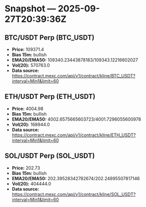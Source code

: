 # Snapshot — 2025-09-27T20:39:36Z

## BTC/USDT Perp (BTC_USDT)
- **Price:** 109371.4
- **Bias 15m:** bullish
- **EMA20/EMA50:** 109340.23443878183/109343.12216602027
- **Vol(20):** 570763.0
- **Data source:** https://contract.mexc.com/api/v1/contract/kline/BTC_USDT?interval=Min1&limit=60

## ETH/USDT Perp (ETH_USDT)
- **Price:** 4004.98
- **Bias 15m:** bullish
- **EMA20/EMA50:** 4002.6575665603723/4001.7296055600978
- **Vol(20):** 168944.0
- **Data source:** https://contract.mexc.com/api/v1/contract/kline/ETH_USDT?interval=Min1&limit=60

## SOL/USDT Perp (SOL_USDT)
- **Price:** 202.73
- **Bias 15m:** bullish
- **EMA20/EMA50:** 202.39528342782674/202.24895507817146
- **Vol(20):** 404444.0
- **Data source:** https://contract.mexc.com/api/v1/contract/kline/SOL_USDT?interval=Min1&limit=60
